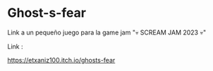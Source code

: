 # Ghost-s-fear
Link a un pequeño juego para la game jam "💀 SCREAM JAM 2023 💀" 

Link : 

https://etxaniz100.itch.io/ghosts-fear
